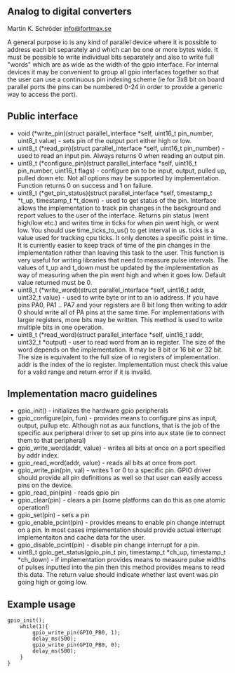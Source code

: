 Analog to digital converters
----------------------------
Martin K. Schröder
info@fortmax.se

A general purpose io is any kind of parallel device where it is possible to address each bit separately and which can be one or more bytes wide. It must be possible to write individual bits separately and also to write full "words" which are as wide as the width of the gpio interface. For internal devices it may be convenient to group all gpio interfaces together so that the user can use a continuous pin indexing scheme (ie for 3x8 bit on board parallel ports the pins can be numbered 0-24 in order to provide a generic way to access the port). 

Public interface
----------------

* void 		(*write_pin)(struct parallel_interface *self, uint16_t pin_number, uint8_t value) - sets pin of the output port either high or low. 
* uint8_t (*read_pin)(struct parallel_interface *self, uint16_t pin_number) - used to read an input pin. Always returns 0 when reading an output pin. 
* uint8_t	(*configure_pin)(struct parallel_interface *self, uint16_t pin_number, uint16_t flags) - configure pin to be input, output, pulled up, pulled down etc. Not all options may be supported by implementation. Function returns 0 on success and 1 on failure. 
* uint8_t (*get_pin_status)(struct parallel_interface *self, timestamp_t *t_up, timestamp_t *t_down) - used to get status of the pin. Interface allows the implementation to track pin changes in the background and report values to the user of the interface. Returns pin status (went high/low etc.) and writes time in ticks for when pin went high, or went low. You should use time_ticks_to_us() to get interval in us. ticks is a value used for tracking cpu ticks. It only denotes a specific point in time. It is currently easier to keep track of time of the pin changes in the implementation rather than leaving this task to the user. This function is very useful for writing libraries that need to measure pulse intervals. The values of t_up and t_down must be updated by the implementation as way of measuring when the pin went high and when it goes low. Default value returned must be 0. 
* uint8_t (*write_word)(struct parallel_interface *self, uint16_t addr, uint32_t value) - used to write byte or int to an io address. If you have pins PA0, PA1 .. PA7 and your registers are 8 bit long then writing to addr 0 should write all of PA pins at the same time. For implementations with larger registers, more bits may be written. This method is used to write multiple bits in one operation. 
* uint8_t (*read_word)(struct parallel_interface *self, uint16_t addr, uint32_t *output) - user to read word from an io register. The size of the word depends on the implementation. It may be 8 bit or 16 bit or 32 bit. The size is equivalent to the full size of io registers of implementation. addr is the index of the io register. Implementation must check this value for a valid range and return error if it is invalid.  

Implementation macro guidelines
----------------------

* gpio_init() - initializes the hardware gpio peripherals
* gpio_configure(pin, fun) - provides means to configure pins as input, output, pullup etc. Although not as aux functions, that is the job of the specific aux peripheral driver to set up pins into aux state (ie to connect them to that peripheral) 
* gpio_write_word(addr, value) - writes all bits at once on a port specified by addr index. 
* gpio_read_word(addr, value) - reads all bits at once from port. 
* gpio_write_pin(pin, val) - writes 1 or 0 to a specific pin. GPIO driver should provide all pin definitions as well so that user can easily access pins on the device. 
* gpio_read_pin(pin) - reads gpio pin
* gpio_clear(pin) - clears a pin (some platforms can do this as one atomic operation!)
* gpio_set(pin) - sets a pin
* gpio_enable_pcint(pin) - provides means to enable pin change interrupt on a pin. In most cases implementation should provide actual interrupt implementaiton and cache data for the user.
* gpio_disable_pcint(pin) - disable pin change interrupt for a pin. 
* uint8_t gpio_get_status(gpio_pin_t pin, timestamp_t *ch_up, timestamp_t *ch_down) - if implementation provides means to measure pulse widths of pulses inputted into the pin then this method provides means to read this data. The return value should indicate whether last event was pin going high or going low. 

Example usage
--------------------

	gpio_init();
		while(1){
			gpio_write_pin(GPIO_PB0, 1);
			delay_ms(500);
			gpio_write_pin(GPIO_PB0, 0);
			delay_ms(500);
		}
	}


